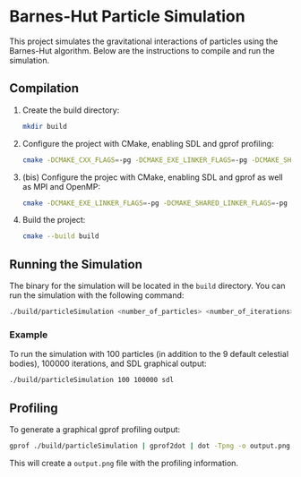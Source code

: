 # Barnes-Hut Particle Simulation

This project simulates the gravitational interactions of particles using the Barnes-Hut algorithm. Below are the instructions to compile and run the simulation.

## Compilation

1. Create the build directory:

    ```sh
    mkdir build
    ```

2. Configure the project with CMake, enabling SDL and gprof profiling:

    ```sh
    cmake -DCMAKE_CXX_FLAGS=-pg -DCMAKE_EXE_LINKER_FLAGS=-pg -DCMAKE_SHARED_LINKER_FLAGS=-pg -S . -B build -DUSE_SDL=ON
    ```

3. (bis) Configure the projec with CMake, enabling SDL and gprof as well as MPI and OpenMP:

    ```sh
    cmake -DCMAKE_EXE_LINKER_FLAGS=-pg -DCMAKE_SHARED_LINKER_FLAGS=-pg -S . -B build -DUSE_SDL=ON -DUSE_MPI=ON -DUSE_OPENMP=ON
    ```

4. Build the project:

    ```sh
    cmake --build build
    ```

## Running the Simulation

The binary for the simulation will be located in the `build` directory. You can run the simulation with the following command:

```sh
./build/particleSimulation <number_of_particles> <number_of_iterations> [sdl]
```

### Example

To run the simulation with 100 particles (in addition to the 9 default celestial bodies), 100000 iterations, and SDL graphical output:

```sh
./build/particleSimulation 100 100000 sdl
```

## Profiling

To generate a graphical gprof profiling output:

```sh
gprof ./build/particleSimulation | gprof2dot | dot -Tpng -o output.png
```

This will create a `output.png` file with the profiling information.
